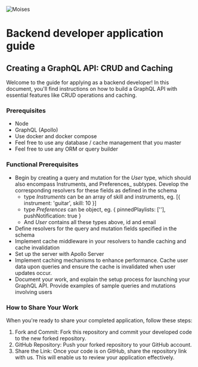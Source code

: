 ![Moises](https://studio.moises.ai/assets/images/moises-logo-white.svg)

# Backend developer application guide

## Creating a GraphQL API: CRUD and Caching

Welcome to the guide for applying as a backend developer! In this document, you'll find instructions on how to build a GraphQL API with essential features like CRUD operations and caching.

### Prerequisites
* Node
* GraphQL (Apollo)
* Use docker and docker compose
* Feel free to use any database / cache management that you master
* Feel free to use any ORM or query builder

### Functional Prerequisites
* Begin by creating a query and mutation for the _User_ type, which should also encompass Instruments, and Preferences_ subtypes. Develop the corresponding resolvers for these fields as defined in the schema
  * type _Instruments_ can be an array of skill and instruments, eg. [{ instrument: 'guitar', skill: 10 }]
  * type _Preferences_ can be object, eg. { pinnedPlaylists: ['<uuid>'], pushNotification: true }
  * And _User_ contains all these types above, id and email
* Define resolvers for the query and mutation fields specified in the schema
* Implement cache middleware in your resolvers to handle caching and cache invalidation
* Set up the server with Apollo Server
* Implement caching mechanisms to enhance performance. Cache user data upon queries and ensure the cache is invalidated when user updates occur.
* Document your work, and explain the setup process for launching your GraphQL API. Provide examples of sample queries and mutations involving users

### How to Share Your Work
When you're ready to share your completed application, follow these steps:

1. Fork and Commit: Fork this repository and commit your developed code to the new forked repository.
2. GitHub Repository: Push your forked repository to your GitHub account.
3. Share the Link: Once your code is on GitHub, share the repository link with us. This will enable us to review your application effectively.

